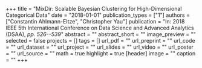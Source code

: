 +++
title = "MixDir: Scalable Bayesian Clustering for High-Dimensional Categorical Data"
date = "2018-01-01"
publication_types = ["1"]
authors = ["Constantin Ahlmann-Eltze", "Christopher Yau"]
publication = "In: 2018 IEEE 5th International Conference on Data Science and Advanced Analytics (DSAA), _pp. 526--539_"
abstract = ""
abstract_short = ""
image_preview = ""
selected = false
projects = []
tags = []
url_pdf = ""
url_preprint = ""
url_code = ""
url_dataset = ""
url_project = ""
url_slides = ""
url_video = ""
url_poster = ""
url_source = ""
math = true
highlight = true
[header]
image = ""
caption = ""
+++
